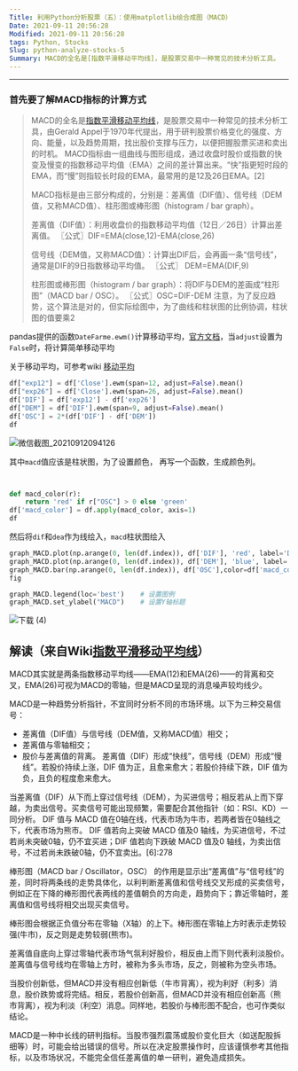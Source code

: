 ```yaml
---
Title: 利用Python分析股票（五）：使用matplotlib绘合成图（MACD）
Date: 2021-09-11 20:56:28
Modified: 2021-09-11 20:56:28
tags: Python, Stocks
Slug: python-analyze-stocks-5
Summary: MACD的全名是[指数平滑移动平均线]，是股票交易中一种常见的技术分析工具。
---
```

---



### 首先要了解MACD指标的计算方式

> MACD的全名是[指数平滑移动平均线](https://zh.wikipedia.org/wiki/%E6%8C%87%E6%95%B0%E5%B9%B3%E6%BB%91%E7%A7%BB%E5%8A%A8%E5%B9%B3%E5%9D%87%E7%BA%BF)，是股票交易中一种常见的技术分析工具，由Gerald Appel于1970年代提出，用于研判股票价格变化的强度、方向、能量，以及趋势周期，找出股价支撑与压力，以便把握股票买进和卖出的时机。
> MACD指标由一组曲线与图形组成，通过收盘时股价或指数的快变及慢变的指数移动平均值（EMA）之间的差计算出来。“快”指更短时段的EMA，而“慢”则指较长时段的EMA，最常用的是12及26日EMA。[2]
> 
> MACD指标是由三部分构成的，分别是：差离值（DIF值）、信号线（DEM值，又称MACD值）、柱形图或棒形图（histogram / bar graph）。
> 
> 差离值（DIF值）：利用收盘价的指数移动平均值（12日／26日）计算出差离值。
>〖公式〗DIF=EMA(close,12)-EMA(close,26)
> 
> 信号线（DEM值，又称MACD值）：计算出DIF后，会再画一条“信号线”，通常是DIF的9日指数移动平均值。
> 〖公式〗 DEM=EMA(DIF,9)
> 
> 柱形图或棒形图（histogram / bar graph）：将DIF与DEM的差画成“柱形图”（MACD bar / OSC）。
> 〖公式〗OSC=DIF-DEM
> 注意，为了反应趋势，这个算法是对的，但实际绘图中，为了曲线和柱状图的比例协调，柱状图的值要乘2

pandas提供的函数`DateFarme.ewm()`计算移动平均，[官方文档](https://pandas.pydata.org/docs/reference/api/pandas.DataFrame.ewm.html)，当`adjust`设置为`False`时，将计算简单移动平均

关于移动平均，可参考wiki  [移动平均](https://zh.wikipedia.org/wiki/%E7%A7%BB%E5%8B%95%E5%B9%B3%E5%9D%87)

```python
df["exp12"] = df['Close'].ewm(span=12, adjust=False).mean()
df["exp26"] = df['Close'].ewm(span=26, adjust=False).mean()
df['DIF'] = df['exp12'] - df['exp26']
df["DEM"] = df['DIF'].ewm(span=9, adjust=False).mean()
df['OSC'] = 2*(df['DIF'] - df['DEM'])
df
```

![微信截图_20210912094126]({static}/images/132967852-d55d40d7-2740-4103-b751-63185a644597.png)


其中`macd`值应该是柱状图，为了设置颜色， 再写一个函数，生成颜色列。
```python


def macd_color(r):
    return 'red' if r["OSC"] > 0 else 'green'
df['macd_color'] = df.apply(macd_color, axis=1)  
df

```
然后将`dif`和`dea`作为线绘入，`macd`柱状图绘入
```python
graph_MACD.plot(np.arange(0, len(df.index)), df['DIF'], 'red', label='DIF') 
graph_MACD.plot(np.arange(0, len(df.index)), df['DEM'], 'blue', label='DEM') 
graph_MACD.bar(np.arange(0, len(df.index)), df['OSC'],color=df['macd_color'])
fig

graph_MACD.legend(loc='best')    # 设置图例
graph_MACD.set_ylabel("MACD")    # 设置Y轴标题
```
![下载 (4)]({static}/images/132967903-a960d91f-9e61-4f8a-88b9-019402d3a53a.png)


## 解读（来自Wiki[指数平滑移动平均线](https://zh.wikipedia.org/wiki/%E6%8C%87%E6%95%B0%E5%B9%B3%E6%BB%91%E7%A7%BB%E5%8A%A8%E5%B9%B3%E5%9D%87%E7%BA%BF)）

MACD其实就是两条指数移动平均线——EMA(12)和EMA(26)——的背离和交叉，EMA(26)可视为MACD的零轴，但是MACD呈现的消息噪声较均线少。

MACD是一种趋势分析指针，不宜同时分析不同的市场环境。以下为三种交易信号：

- 差离值（DIF值）与信号线（DEM值，又称MACD值）相交；
- 差离值与零轴相交；
- 股价与差离值的背离。
差离值（DIF）形成“快线”，信号线（DEM）形成“慢线”。若股价持续上涨，DIF 值为正，且愈来愈大；若股价持续下跌，DIF 值为负，且负的程度愈来愈大。

当差离值（DIF）从下而上穿过信号线（DEM），为买进信号；相反若从上而下穿越，为卖出信号。买卖信号可能出现频繁，需要配合其他指针（如：RSI、KD）一同分析。 DIF 值与 MACD 值在0轴在线，代表市场为牛市，若两者皆在0轴线之下，代表市场为熊市。 DIF 值若向上突破 MACD 值及0 轴线，为买进信号，不过若尚未突破0轴，仍不宜买进；DIF 值若向下跌破 MACD 值及0 轴线，为卖出信号，不过若尚未跌破0轴，仍不宜卖出。[6]:278

棒形图（MACD bar / Oscillator，OSC） 的作用是显示出“差离值”与“信号线”的差，同时将两条线的走势具体化，以利判断差离值和信号线交叉形成的买卖信号，例如正在下降的棒形图代表两线的差值朝负的方向走，趋势向下；靠近零轴时，差离值和信号线将相交出现买卖信号。

棒形图会根据正负值分布在零轴（X轴）的上下。棒形图在零轴上方时表示走势较强(牛市)，反之则是走势较弱(熊市)。

差离值自底向上穿过零轴代表市场气氛利好股价，相反由上而下则代表利淡股价。差离值与信号线均在零轴上方时，被称为多头市场，反之，则被称为空头市场。

当股价创新低，但MACD并没有相应创新低（牛市背离），视为利好（利多）消息，股价跌势或将完结。相反，若股价创新高，但MACD并没有相应创新高（熊市背离），视为利淡（利空）消息。同样地，若股价与棒形图不配合，也可作类似结论。

MACD是一种中长线的研判指标。当股市强烈震荡或股价变化巨大（如送配股拆细等）时，可能会给出错误的信号。所以在决定股票操作时，应该谨慎参考其他指标，以及市场状况，不能完全信任差离值的单一研判，避免造成损失。



